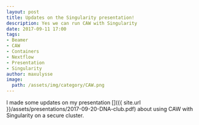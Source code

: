 ```yaml
---
layout: post
title: Updates on the Singularity presentation!
description: Yes we can run CAW with Singularity
date: 2017-09-11 17:00
tags:
- Beamer
- CAW
- Containers
- Nextflow
- Presentation
- Singularity
author: maxulysse
image:
  path: /assets/img/category/CAW.png
---
```


I made some updates on my presentation [<i class="fa fa-file-pdf-o" aria-hidden="true"></i>]({{ site.url }}/assets/presentations/2017-09-20-DNA-club.pdf) about using CAW with Singularity on a secure cluster.
